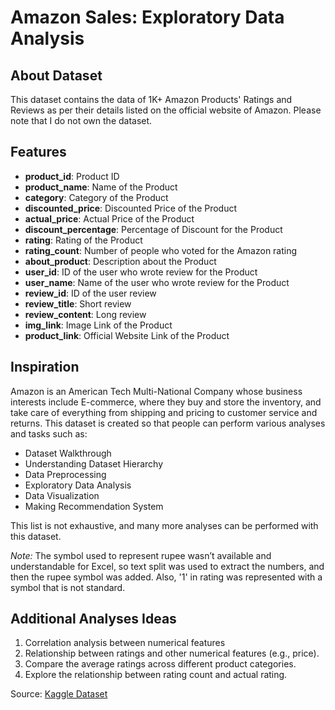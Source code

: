 # **Amazon Sales: Exploratory Data Analysis**
## About Dataset
This dataset contains the data of 1K+ Amazon Products' Ratings and Reviews as per their details listed on the official website of Amazon. Please note that I do not own the dataset.

## Features
- **product_id**: Product ID
- **product_name**: Name of the Product
- **category**: Category of the Product
- **discounted_price**: Discounted Price of the Product
- **actual_price**: Actual Price of the Product
- **discount_percentage**: Percentage of Discount for the Product
- **rating**: Rating of the Product
- **rating_count**: Number of people who voted for the Amazon rating
- **about_product**: Description about the Product
- **user_id**: ID of the user who wrote review for the Product
- **user_name**: Name of the user who wrote review for the Product
- **review_id**: ID of the user review
- **review_title**: Short review
- **review_content**: Long review
- **img_link**: Image Link of the Product
- **product_link**: Official Website Link of the Product

## Inspiration
Amazon is an American Tech Multi-National Company whose business interests include E-commerce, where they buy and store the inventory, and take care of everything from shipping and pricing to customer service and returns. This dataset is created so that people can perform various analyses and tasks such as:
- Dataset Walkthrough
- Understanding Dataset Hierarchy
- Data Preprocessing
- Exploratory Data Analysis
- Data Visualization
- Making Recommendation System

This list is not exhaustive, and many more analyses can be performed with this dataset.

*Note:* The symbol used to represent rupee wasn’t available and understandable for Excel, so text split was used to extract the numbers, and then the rupee symbol was added. Also, '1' in rating was represented with a symbol that is not standard.

## Additional Analyses Ideas
1. Correlation analysis between numerical features
2. Relationship between ratings and other numerical features (e.g., price).
3. Compare the average ratings across different product categories.
4. Explore the relationship between rating count and actual rating.

Source: [Kaggle Dataset](https://www.kaggle.com/datasets/karkavelrajaj/amazon-sales-dataset)
